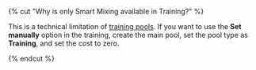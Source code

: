 {% cut "Why is only Smart Mixing available in Training?" %}

This is a technical limitation of [training pools](../../../../glossary.md#training-pool). If you want to use the **Set manually** option in the training, create the main pool, set the pool type as **Training**, and set the cost to zero.

{% endcut %}